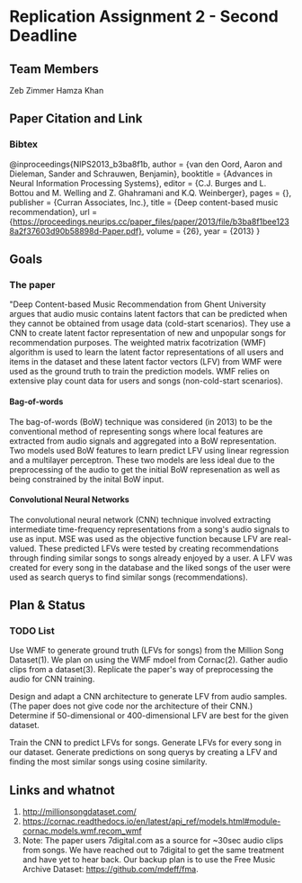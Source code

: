 # Replication Assignment 2 - Second Deadline

## Team Members
Zeb Zimmer
Hamza Khan

## Paper Citation and Link
### Bibtex
@inproceedings{NIPS2013_b3ba8f1b,
 author = {van den Oord, Aaron and Dieleman, Sander and Schrauwen, Benjamin},
 booktitle = {Advances in Neural Information Processing Systems},
 editor = {C.J. Burges and L. Bottou and M. Welling and Z. Ghahramani and K.Q. Weinberger},
 pages = {},
 publisher = {Curran Associates, Inc.},
 title = {Deep content-based music recommendation},
 url = {https://proceedings.neurips.cc/paper_files/paper/2013/file/b3ba8f1bee1238a2f37603d90b58898d-Paper.pdf},
 volume = {26},
 year = {2013}
}

## Goals
### The paper
"Deep Content-based Music Recommendation from Ghent University argues that audio music contains latent factors that can be predicted when they cannot be obtained from usage data (cold-start scenarios). They use a CNN to create latent factor representation of new and unpopular songs for recommendation purposes. The weighted matrix facotrization (WMF) algorithm is used to learn the latent factor representations of all users and items in the dataset and these latent factor vectors (LFV) from WMF were used as the ground truth to train the prediction models. WMF relies on extensive play count data for users and songs (non-cold-start scenarios).

#### Bag-of-words
The bag-of-words (BoW) technique was considered (in 2013) to be the conventional method of representing songs where local features are extracted from audio signals and aggregated into a BoW representation. Two models used BoW features to learn predict LFV using linear regression and a multilayer perceptron. These two models are less ideal due to the preprocessing of the audio to get the initial BoW represenation as well as being constrained by the inital BoW input.

#### Convolutional Neural Networks
The convolutional neural network (CNN) technique involved extracting intermediate time-frequency representations from a song's audio signals to use as input. MSE was used as the objective function because LFV are real-valued. 
These predicted LFVs were tested by creating recommendations through finding similar songs to songs already enjoyed by a user. A LFV was created for every song in the database and the liked songs of the user were used as search querys to find similar songs (recommendations).

## Plan & Status
### TODO List
Use WMF to generate ground truth (LFVs for songs) from the Million Song Dataset(1). We plan on using the WMF mdoel from Cornac(2).
Gather audio clips from a dataset(3). Replicate the paper's way of preprocessing the audio for CNN training.

Design and adapt a CNN architecture to generate LFV from audio samples. (The paper does not give code nor the architecture of their CNN.)
Determine if 50-dimensional or 400-dimensional LFV are best for the given dataset.

Train the CNN to predict LFVs for songs.
Generate LFVs for every song in our dataset.
Generate predictions on song querys by creating a LFV and finding the most similar songs using cosine similarity.  

## Links and whatnot
1. http://millionsongdataset.com/
2. https://cornac.readthedocs.io/en/latest/api_ref/models.html#module-cornac.models.wmf.recom_wmf
3. Note: The paper users 7digital.com as a source for ~30sec audio clips from songs. We have reached out to 7digital to get the same treatment and have yet to hear back. Our backup plan is to use the Free Music Archive Dataset: https://github.com/mdeff/fma. 

